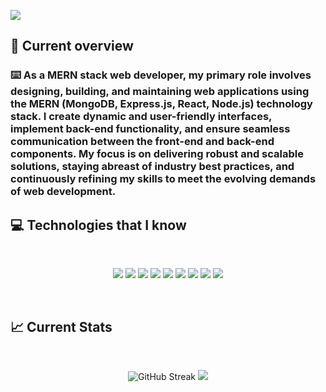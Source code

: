 <a href="https://www.facebook.com/tahmidurrahmann/"> <img src="https://i.ibb.co/QD9H707/Screenshot-2023-12-09-144348.png" /> </a>

## 👀 Current overview

### ⌨️ As a MERN stack web developer, my primary role involves designing, building, and maintaining web applications using the MERN (MongoDB, Express.js, React, Node.js) technology stack.  I create dynamic and user-friendly interfaces, implement back-end functionality, and ensure seamless communication between the front-end and back-end components.  My focus is on delivering robust and scalable solutions, staying abreast of industry best practices, and continuously refining my skills to meet the evolving demands of web development.

## :computer: Technologies that I know

<br>
<p align="center">
<img src="https://i.ibb.co/k0wwS3z/HTML.png"/>
<img src="https://i.ibb.co/3WKV4vK/css.png"/>
<img src="https://i.ibb.co/8247qLL/Java-Script.png"/>
<img src="https://i.ibb.co/0yzRCQW/react.png"/>
<img src="https://i.ibb.co/Bs3RD3Z/tailwind.png"/>
<img src="https://i.ibb.co/1X22qrB/firebase.png"/>
<img src="https://i.ibb.co/VM0Nntk/node.png"/>
<img src="https://i.ibb.co/2NHC17p/express.png"/>
<img src="https://i.ibb.co/BcgLQ58/mongo.png"/>
</p><br/>

## :chart_with_upwards_trend: Current Stats

<br />
<p align="center">
  <img src="https://github-readme-streak-stats.herokuapp.com?user=tahmidurrahmann&theme=dark" alt="GitHub Streak" />
  <img src="https://github-profile-summary-cards.vercel.app/api/cards/profile-details?username=tahmidurrahmann&theme=solarized_dark" />
</p>
